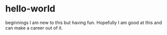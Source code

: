 # hello-world
beginnings
I am new to this but having fun. 
Hopefully I am good at this and can make a career out of it.
